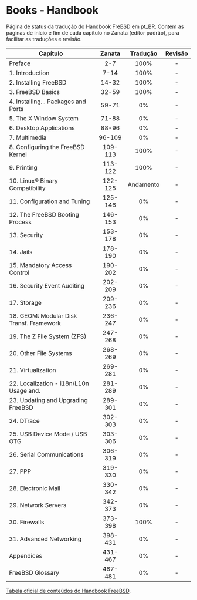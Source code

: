 
# Books - Handbook

Página de status da tradução do Handbook FreBSD em pt_BR.
Contem as páginas de início e fim de cada capítulo no Zanata (editor padrão),
para facilitar as traduções e revisão.

| Capítulo                                 | Zanata  | Tradução  | Revisão   |
| ---------------------------------------- | :-----: | :-------: | :-------: |
| Preface                                  | 2-7     | 100%      | -         |
| 1. Introduction                          | 7-14    | 100%      | -         |
| 2. Installing FreeBSD                    | 14-32   | 100%      | -         |
| 3. FreeBSD Basics                        | 32-59   | 100%      | -         |
| 4. Installing... Packages and Ports      | 59-71   | 0%        | -         |
| 5. The X Window System                   | 71-88   | 0%        | -         |
| 6. Desktop Applications                  | 88-96   | 0%        | -         |
| 7. Multimedia                            | 96-109  | 0%        | -         |
| 8. Configuring the FreeBSD Kernel        | 109-113 | 100%      | -         |
| 9. Printing                              | 113-122 | 100%      | -         |
| 10. Linux® Binary Compatibility          | 122-125 | Andamento | -         |
| 11. Configuration and Tuning             | 125-146 | 0%        | -         |
| 12. The FreeBSD Booting Process          | 146-153 | 0%        | -         |
| 13. Security                             | 153-178 | 0%        | -         |
| 14. Jails                                | 178-190 | 0%        | -         |
| 15. Mandatory Access Control             | 190-202 | 0%        | -         |
| 16. Security Event Auditing              | 202-209 | 0%        | -         |
| 17. Storage                              | 209-236 | 0%        | -         |
| 18. GEOM: Modular Disk Transf. Framework | 236-247 | 0%        | -         |
| 19. The Z File System (ZFS)              | 247-268 | 0%        | -         |
| 20. Other File Systems                   | 268-269 | 0%        | -         |
| 21. Virtualization                       | 269-281 | 0%        | -         |
| 22. Localization - i18n/L10n Usage and.  | 281-289 | 0%        | -         |
| 23. Updating and Upgrading FreeBSD       | 289-301 | 0%        | -         |
| 24. DTrace                               | 302-303 | 0%        | -         |
| 25. USB Device Mode / USB OTG            | 303-306 | 0%        | -         |
| 26. Serial Communications                | 306-319 | 0%        | -         |
| 27. PPP                                  | 319-330 | 0%        | -         |
| 28. Electronic Mail                      | 330-342 | 0%        | -         |
| 29. Network Servers                      | 342-373 | 0%        | -         |
| 30. Firewalls                            | 373-398 | 100%      | -         |
| 31. Advanced Networking                  | 398-431 | 0%        | -         |
| Appendices                               | 431-467 | 0%        | -         |
| FreeBSD Glossary                         | 467-481 | 0%        | -         |

[Tabela oficial de conteúdos do Handbook FreeBSD](https://www.freebsd.org/doc/handbook/).

